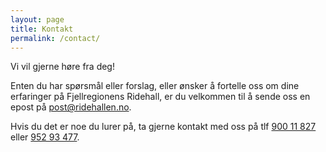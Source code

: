 ```yaml
---
layout: page
title: Kontakt
permalink: /contact/
---
```


Vi vil gjerne høre fra deg!

Enten du har spørsmål eller forslag, eller ønsker å fortelle oss om dine erfaringer på Fjellregionens Ridehall, er du velkommen til å sende oss en epost på [post@ridehallen.no](mailto:post@ridehallen.no).

Hvis du det er noe du lurer på, ta gjerne kontakt med oss på tlf [900 11 827](tel:004790011827) eller [952 93 477](tel:004795293477).

